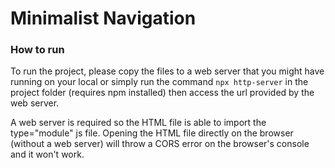 # Minimalist Navigation

### How to run

To run the project, please copy the files to a web server that you might have running on your local or simply run the command `npx http-server` in the project folder (requires npm installed) then access the url provided by the web server.

A web server is required so the HTML file is able to import the type="module" js file. Opening the HTML file directly on the browser (without a web server) will throw a CORS error on the browser's console and it won't work.
